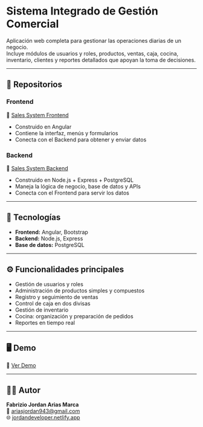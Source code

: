 # Sistema Integrado de Gestión Comercial

Aplicación web completa para gestionar las operaciones diarias de un negocio.  
Incluye módulos de usuarios y roles, productos, ventas, caja, cocina, inventario, clientes y reportes detallados que apoyan la toma de decisiones.

---

## 📂 Repositorios

### Frontend
🔗 [Sales System Frontend](https://github.com/JordanArias/Sales-System-Frontend)  
- Construido en Angular  
- Contiene la interfaz, menús y formularios  
- Conecta con el Backend para obtener y enviar datos  

### Backend
🔗 [Sales System Backend](https://github.com/JordanArias/Sales-System-Backend)  
- Construido en Node.js + Express + PostgreSQL  
- Maneja la lógica de negocio, base de datos y APIs  
- Conecta con el Frontend para servir los datos

---

## 🚀 Tecnologías
- **Frontend:** Angular, Bootstrap  
- **Backend:** Node.js, Express  
- **Base de datos:** PostgreSQL  

---

## ⚙️ Funcionalidades principales
- Gestión de usuarios y roles  
- Administración de productos simples y compuestos  
- Registro y seguimiento de ventas  
- Control de caja en dos divisas  
- Gestión de inventario  
- Cocina: organización y preparación de pedidos  
- Reportes en tiempo real  

---

## 🖥️ Demo
🔗 [Ver Demo](https://jordandeveloper.netlify.app/sistema-de-ventas/)

---

## 👨‍💻 Autor
**Fabrizio Jordan Arias Marca**  
📧 ariasjordan943@gmail.com  
🌐 [jordandeveloper.netlify.app](https://jordandeveloper.netlify.app)
